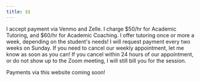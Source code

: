 ```yaml
---
title: $$
---
```


I accept payment via Venmo and Zelle. I charge $50/hr for Academic Tutoring, and $60/hr for Academic Coaching. I offer tutoring once or more a week, depending on the student's needs! I will request payment every two weeks on Sunday. If you need to cancel our weekly appointment, let me know as soon as you can! If you cancel within 24 hours of our appointment, or do not show up to the Zoom meeting, I will still bill you for the session.

Payments via this website coming soon!
